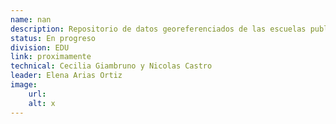 ```yaml
---
name: nan
description: Repositorio de datos georeferenciados de las escuelas publicas de nivel preescolar, primario y secundario de ALC. El repositorio contará con una base georefenciada de edificios escolares para cada país, y una base de 14 atributos clave a nivel de escuela en base a datos adminsitrativos, que es posible mergear en base a ID del edificio. Estamos actualmente montando el repositorio, y planificamos dejar cargadas las capas en SCL Data a fin del 2024 con al menos 15 paises de la región Este es el insumo base para diversos proyectos de analisis espacial que estamos planificando desde EDU. 
status: En progreso
division: EDU
link: proximamente
technical: Cecilia Giambruno y Nicolas Castro
leader: Elena Arias Ortiz
image: 
    url: 
    alt: x
---
```

    